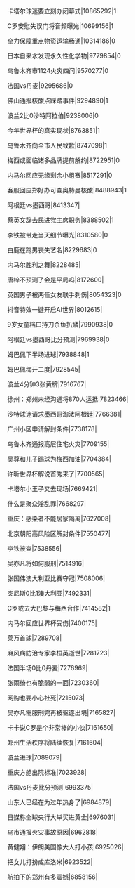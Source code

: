 卡塔尔球迷要立刻办闭幕式|10865292|1

C罗安慰失误门将音频曝光|10699156|1

全力保障重点物资运输畅通|10314186|0

日本自来水发现永久性化学物|9779854|0

乌鲁木齐市1124火灾四问|9570277|0

法国vs丹麦|9295686|0

佛山通报核酸点踩踏事件|9294890|1

波兰2比0沙特阿拉伯|9238006|0

今年世界杯的真实现状|8763851|1

乌鲁木齐向全市人民致歉|8747098|1

梅西或面临诸多品牌提前解约|8722951|0

内马尔回应无缘剩余小组赛|8517291|0

客服回应郑好办可查奥特曼核酸|8488943|1

阿根廷vs墨西哥|8413347|

蔡英文辞去民进党主席职务|8388502|1

李铁被带走当天细节曝光|8310580|0

白鹿在跑男丧失艺名|8229683|0

内马尔胜利之舞|8228485|

唐梓不预测了会是平局吗|8172600|

英国男子被两任女友联手刺伤|8054323|0

抖音特效一键开启AI世界|8012615|

9岁女童档口持刀杀鱼扒鳞|7990938|0

阿根廷vs墨西哥比分预测|7969938|0

姆巴佩下半场进球|7938848|1

姆巴佩梅开二度|7928545|

波兰4分钟3张黄牌|7916767|

徐州：郑州未经沟通将870人运抵|7823466|

沙特球迷请求墨西哥淘汰阿根廷|7766381|

广州小区申请解封条件|7738178|

乌鲁木齐通报高层住宅火灾|7709155|

吴尊和儿子踢球为梅西加油|7704384|

许昕世界杯解说首秀来了|7700565|

卡塔尔小王子又去现场|7669421|

什么是聚众淫乱罪|7668297|

重庆：感染者不能居家隔离|7627008|

北京朝阳高风险区解封条件|7550477|

李铁被查|7538556|

吴亦凡将如何服刑|7514916|

张国伟澳大利亚比赛夺冠|7508006|

突尼斯0比1澳大利亚|7492331|

C罗或去大巴黎与梅西合作|7414582|1

内马尔回应世界杯受伤|7400175|

莱万首球|7289708|

麻风病防治专家李桓英逝世|7281723|

法国半场0比0丹麦|7276969|

张雨绮也有脆弱的一面|7230360|

网购也要小心社死|7215073|

吴亦凡需服刑完再被驱逐出境|7165827|

卡卡说C罗是个非常棒的小伙|7161650|

郑州生活秩序将陆续恢复|7161604|

波兰进球|7089079|

重庆方舱出院标准|7023928|

法国vs丹麦比分预测|6993375|

山东人已经在为过年热身了|6984879|

日媒称全球央行大举买进黄金|6976031|

乌市通报火灾事故原因|6962818|

黄健翔：伊朗美国像大人打小孩|6925026|

把女儿打扮成库洛米|6923522|

航拍下的郑州有多震撼|6858156|

